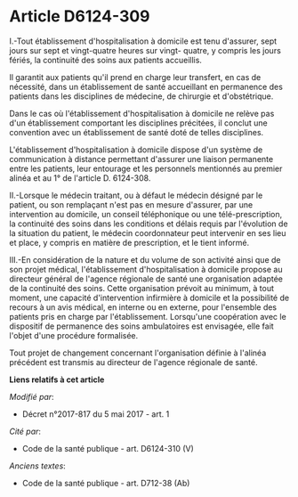 # Article D6124-309

I.-Tout établissement d'hospitalisation à domicile est tenu d'assurer, sept jours sur sept et vingt-quatre heures sur vingt-
quatre, y compris les jours fériés, la continuité des soins aux patients accueillis.

Il garantit aux patients qu'il prend en charge leur transfert, en cas de nécessité, dans un établissement de santé
accueillant en permanence des patients dans les disciplines de médecine, de chirurgie et d'obstétrique.

Dans le cas où l'établissement d'hospitalisation à domicile ne relève pas d'un établissement comportant les disciplines
précitées, il conclut une convention avec un établissement de santé doté de telles disciplines.

L'établissement d'hospitalisation à domicile dispose d'un système de communication à distance permettant d'assurer une
liaison permanente entre les patients, leur entourage et les personnels mentionnés au premier alinéa et au 1° de l'article D.
6124-308.

II.-Lorsque le médecin traitant, ou à défaut le médecin désigné par le patient, ou son remplaçant n'est pas en mesure
d'assurer, par une intervention au domicile, un conseil téléphonique ou une télé-prescription, la continuité des soins dans
les conditions et délais requis par l'évolution de la situation du patient, le médecin coordonnateur peut intervenir en ses
lieu et place, y compris en matière de prescription, et le tient informé.

III.-En considération de la nature et du volume de son activité ainsi que de son projet médical, l'établissement
d'hospitalisation à domicile propose au directeur général de l'agence régionale de santé une organisation adaptée de la
continuité des soins. Cette organisation prévoit au minimum, à tout moment, une capacité d'intervention infirmière à domicile
et la possibilité de recours à un avis médical, en interne ou en externe, pour l'ensemble des patients pris en charge par
l'établissement. Lorsqu'une coopération avec le dispositif de permanence des soins ambulatoires est envisagée, elle fait
l'objet d'une procédure formalisée.

Tout projet de changement concernant l'organisation définie à l'alinéa précédent est transmis au directeur de l'agence
régionale de santé.

**Liens relatifs à cet article**

_Modifié par_:

  - Décret n°2017-817 du 5 mai 2017 - art. 1

_Cité par_:

  - Code de la santé publique - art. D6124-310 (V)

_Anciens textes_:

  - Code de la santé publique - art. D712-38 (Ab)
